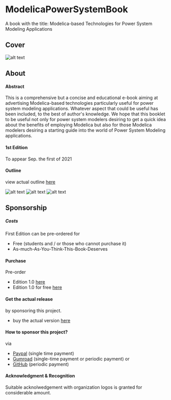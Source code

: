 # ModelicaPowerSystemBook
A book with the title: Modelica-based Technologies for Power System Modeling Applications

## Cover

![alt text](https://github.com/Mathemodica/ModelicaPowerSystemBook/blob/main/MPSCoverActual.png)

## About 

#### Abstract

This is a comprehensive but a concise and educational e-book aiming at advertising Modelica-based technologies particularly useful for power system modeling applications. Whatever aspect that could be useful has been included, to the best of author's knowledge. We hope that this booklet to be useful not only for power system modelers desiring to get a quick idea about the benefits of employing Modelica but also for those Modelica modelers desiring a starting guide into the world of Power System Modeling applications.  

#### 1st Edition

To appear Sep. the first of 2021

#### Outline 

view actual outline [here](https://github.com/Mathemodica/ModelicaPowerSystemBook/blob/main/ModelicaPowerSys-outline.pdf)

![alt text](https://github.com/Mathemodica/ModelicaPowerSystemBook/blob/main/ContentsIActual.png)
![alt text](https://github.com/Mathemodica/ModelicaPowerSystemBook/blob/main/ContentsIIActual.png)
![alt text](https://github.com/Mathemodica/ModelicaPowerSystemBook/blob/main/ContentsIIIActual.png)

## Sponsorship

##### Costs 

First Edition can be pre-ordered for 

* Free (students and / or those who cannot purchase it)
* As-much-As-You-Think-This-Book-Deserves 

#### Purchase

Pre-order 
- Edition 1.0 [here](https://gum.co/mathemodica-powsys)
- Edition 1.0 for free [here](https://gum.co/mathemodica-powsys-free) 

#### Get the actual release 

by sponsoring this project. 

- buy the actual version [here](https://gum.co/mathemodica-powsys-sponsorship) 

#### How to sponsor this project? 

via 

- [Paypal](https://www.paypal.com/paypalme/mathemodica) (single time payment) 
- [Gumroad](https://gum.co/mathemodica-powsys-sponsorship) (single-time payment or periodic payment)
or
- [GitHub](https://github.com/sponsors/AtiyahElsheikh) (periodic payment)  

#### Acknowledgment & Recognition 

Suitable acknolwedgement with organization logos is granted for considerable amount.   

